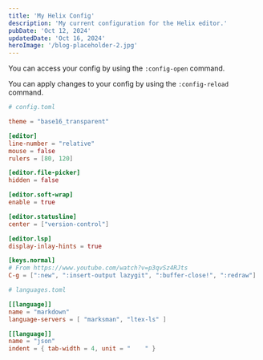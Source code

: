 ```yaml
---
title: 'My Helix Config'
description: 'My current configuration for the Helix editor.'
pubDate: 'Oct 12, 2024'
updatedDate: 'Oct 16, 2024'
heroImage: '/blog-placeholder-2.jpg'
---
```


You can access your config by using the `:config-open` command.

You can apply changes to your config by using the `:config-reload` command.

```toml
# config.toml

theme = "base16_transparent"

[editor]
line-number = "relative"
mouse = false
rulers = [80, 120]

[editor.file-picker]
hidden = false

[editor.soft-wrap]
enable = true

[editor.statusline]
center = ["version-control"]

[editor.lsp]
display-inlay-hints = true

[keys.normal]
# From https://www.youtube.com/watch?v=p3qvSz4RJts
C-g = [":new", ":insert-output lazygit", ":buffer-close!", ":redraw"]
```


```toml
# languages.toml

[[language]]
name = "markdown"
language-servers = [ "marksman", "ltex-ls" ]

[[language]]
name = "json"
indent = { tab-width = 4, unit = "    " }
```
